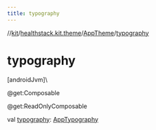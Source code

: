 ```yaml
---
title: typography
---
```

//[kit](../../../index.html)/[healthstack.kit.theme](../index.html)/[AppTheme](index.html)/[typography](typography.html)



# typography



[androidJvm]\




@get:Composable



@get:ReadOnlyComposable



val [typography](typography.html): [AppTypography](../-app-typography/index.html)




